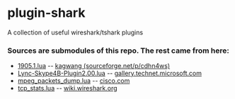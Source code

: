 # plugin-shark

A collection of useful wireshark/tshark plugins

### Sources are submodules of this repo.  The rest came from here:

* [1905.1.lua](https://github.com/phreakocious/plugin-shark/blob/master/1905.1.lua) --  [kagwang (sourceforge.net/p/cdhn4ws)](https://sourceforge.net/projects/cdhn4ws/)
* [Lync-Skype4B-Plugin2.00.lua](https://github.com/phreakocious/plugin-shark/blob/master/Lync-Skype4B-Plugin2.00.lua) -- [gallery.technet.microsoft.com](https://gallery.technet.microsoft.com/office/Lync-Skype-for-Businesss-d422212f)
* [mpeg_packets_dump.lua](https://github.com/phreakocious/plugin-shark/blob/master/mpeg_packets_dump.lua) -- [cisco.com](https://www.cisco.com/c/en/us/support/docs/broadband-cable/cable-modem-termination-systems-cmts/214210-convert-a-sniffer-trace-to-mpeg-video.html)
* [tcp_stats.lua](https://github.com/phreakocious/plugin-shark/blob/master/tcp_stats.lua) -- [wiki.wireshark.org](https://wiki.wireshark.org/Contrib#Statistic_Taps_or_Post-Dissectors)

